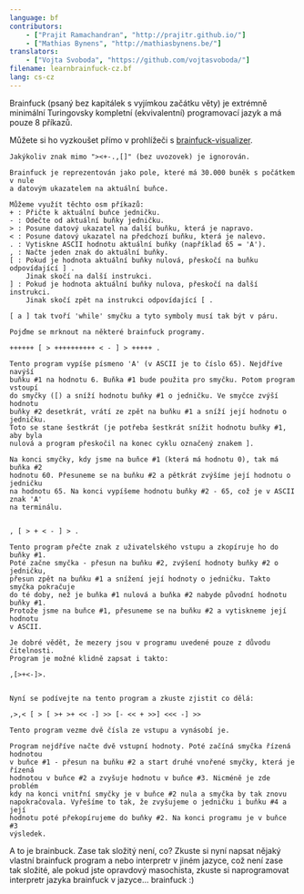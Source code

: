 ```yaml
---
language: bf
contributors:
    - ["Prajit Ramachandran", "http://prajitr.github.io/"]
    - ["Mathias Bynens", "http://mathiasbynens.be/"]
translators:
    - ["Vojta Svoboda", "https://github.com/vojtasvoboda/"]
filename: learnbrainfuck-cz.bf
lang: cs-cz
---
```


Brainfuck (psaný bez kapitálek s vyjímkou začátku věty) je extrémně minimální 
Turingovsky kompletní (ekvivalentní) programovací jazyk a má pouze 8 příkazů.

Můžete si ho vyzkoušet přímo v prohlížeči s [brainfuck-visualizer](http://fatiherikli.github.io/brainfuck-visualizer/).

```
Jakýkoliv znak mimo "><+-.,[]" (bez uvozovek) je ignorován.

Brainfuck je reprezentován jako pole, které má 30.000 buněk s počátkem v nule 
a datovým ukazatelem na aktuální buňce.

Můžeme využít těchto osm příkazů:
+ : Přičte k aktuální buňce jedničku.
- : Odečte od aktuální buňky jedničku.
> : Posune datový ukazatel na další buňku, která je napravo.
< : Posune datový ukazatel na předchozí buňku, která je nalevo.
. : Vytiskne ASCII hodnotu aktuální buňky (například 65 = 'A').
, : Načte jeden znak do aktuální buňky.
[ : Pokud je hodnota aktuální buňky nulová, přeskočí na buňku odpovídající ] .
    Jinak skočí na další instrukci.
] : Pokud je hodnota aktuální buňky nulova, přeskočí na další instrukci.
    Jinak skočí zpět na instrukci odpovídající [ .

[ a ] tak tvoří 'while' smyčku a tyto symboly musí tak být v páru.

Pojďme se mrknout na některé brainfuck programy.

++++++ [ > ++++++++++ < - ] > +++++ .

Tento program vypíše písmeno 'A' (v ASCII je to číslo 65). Nejdříve navýší 
buňku #1 na hodnotu 6. Buňka #1 bude použita pro smyčku. Potom program vstoupí 
do smyčky ([) a sníží hodnotu buňky #1 o jedničku. Ve smyčce zvýší hodnotu 
buňky #2 desetkrát, vrátí ze zpět na buňku #1 a sníží její hodnotu o jedničku.
Toto se stane šestkrát (je potřeba šestkrát snížit hodnotu buňky #1, aby byla 
nulová a program přeskočil na konec cyklu označený znakem ].

Na konci smyčky, kdy jsme na buňce #1 (která má hodnotu 0), tak má buňka #2 
hodnotu 60. Přesuneme se na buňku #2 a pětkrát zvýšíme její hodnotu o jedničku 
na hodnotu 65. Na konci vypíšeme hodnotu buňky #2 - 65, což je v ASCII znak 'A' 
na terminálu.


, [ > + < - ] > .

Tento program přečte znak z uživatelského vstupu a zkopíruje ho do buňky #1.
Poté začne smyčka - přesun na buňku #2, zvýšení hodnoty buňky #2 o jedničku,
přesun zpět na buňku #1 a snížení její hodnoty o jedničku. Takto smyčka pokračuje
do té doby, než je buňka #1 nulová a buňka #2 nabyde původní hodnotu buňky #1. 
Protože jsme na buňce #1, přesuneme se na buňku #2 a vytiskneme její hodnotu 
v ASCII.

Je dobré vědět, že mezery jsou v programu uvedené pouze z důvodu čitelnosti. 
Program je možné klidně zapsat i takto:

,[>+<-]>.


Nyní se podívejte na tento program a zkuste zjistit co dělá: 

,>,< [ > [ >+ >+ << -] >> [- << + >>] <<< -] >>

Tento program vezme dvě čísla ze vstupu a vynásobí je.

Program nejdříve načte dvě vstupní hodnoty. Poté začíná smyčka řízená hodnotou
v buňce #1 - přesun na buňku #2 a start druhé vnořené smyčky, která je řízená 
hodnotou v buňce #2 a zvyšuje hodnotu v buňce #3. Nicméně je zde problém 
kdy na konci vnitřní smyčky je v buňce #2 nula a smyčka by tak znovu 
napokračovala. Vyřešíme to tak, že zvyšujeme o jedničku i buňku #4 a její 
hodnotu poté překopírujeme do buňky #2. Na konci programu je v buňce #3 
výsledek.
```

A to je brainbuck. Zase tak složitý není, co? Zkuste si nyní napsat nějaký
vlastní brainfuck program a nebo interpretr v jiném jazyce, což není zase
tak složité, ale pokud jste opravdový masochista, zkuste si naprogramovat
interpretr jazyka brainfuck v jazyce... brainfuck :)
